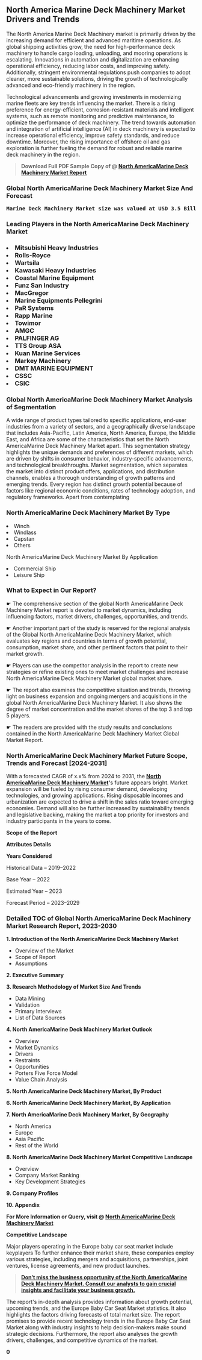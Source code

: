 <p><h2>North America Marine Deck Machinery Market Drivers and Trends</h2><p>The North America Marine Deck Machinery market is primarily driven by the increasing demand for efficient and advanced maritime operations. As global shipping activities grow, the need for high-performance deck machinery to handle cargo loading, unloading, and mooring operations is escalating. Innovations in automation and digitalization are enhancing operational efficiency, reducing labor costs, and improving safety. Additionally, stringent environmental regulations push companies to adopt cleaner, more sustainable solutions, driving the growth of technologically advanced and eco-friendly machinery in the region.</p><p>Technological advancements and growing investments in modernizing marine fleets are key trends influencing the market. There is a rising preference for energy-efficient, corrosion-resistant materials and intelligent systems, such as remote monitoring and predictive maintenance, to optimize the performance of deck machinery. The trend towards automation and integration of artificial intelligence (AI) in deck machinery is expected to increase operational efficiency, improve safety standards, and reduce downtime. Moreover, the rising importance of offshore oil and gas exploration is further fueling the demand for robust and reliable marine deck machinery in the region.</p></p><blockquote id="" class=""><strong>Download Full PDF Sample Copy of @&nbsp;<a href="https://www.verifiedmarketreports.com/download-sample/?rid=130182&utm_source=GitHub-Jan&utm_medium=251" target="_blank">North AmericaMarine Deck Machinery Market Report</a>&nbsp;&nbsp;</strong></blockquote><h3 id="" class=""><strong>Global&nbsp;North AmericaMarine Deck Machinery Market Size And Forecast</strong></h3><pre class="reader-text-block__code-block"><strong>Marine Deck Machinery Market size was valued at USD 3.5 Billion in 2022 and is projected to reach USD 4.8 Billion by 2030, growing at a CAGR of 4.4% from 2024 to 2030.</strong></pre><h3 id="" class="">Leading Players in the&nbsp;North AmericaMarine Deck Machinery Market</h3><h3 class=""></Li><Li>Mitsubishi Heavy Industries</Li><Li> Rolls-Royce</Li><Li> Wartsila</Li><Li> Kawasaki Heavy Industries</Li><Li> Coastal Marine Equipment</Li><Li> Funz San Industry</Li><Li> MacGregor</Li><Li> Marine Equipments Pellegrini</Li><Li> PaR Systems</Li><Li> Rapp Marine</Li><Li> Towimor</Li><Li> AMGC</Li><Li> PALFINGER AG</Li><Li> TTS Group ASA</Li><Li> Kuan Marine Services</Li><Li> Markey Machinery</Li><Li> DMT MARINE EQUIPMENT</Li><Li> CSSC</Li><Li> CSIC</h3><h3 id="" class="">Global&nbsp;North AmericaMarine Deck Machinery Market Analysis of Segmentation</h3><p id="" class="">A wide range of product types tailored to specific applications, end-user industries from a variety of sectors, and a geographically diverse landscape that includes Asia-Pacific, Latin America, North America, Europe, the Middle East, and Africa are some of the characteristics that set the North AmericaMarine Deck Machinery Market apart. This segmentation strategy highlights the unique demands and preferences of different markets, which are driven by shifts in consumer behavior, industry-specific advancements, and technological breakthroughs. Market segmentation, which separates the market into distinct product offers, applications, and distribution channels, enables a thorough understanding of growth patterns and emerging trends. Every region has distinct growth potential because of factors like regional economic conditions, rates of technology adoption, and regulatory frameworks. Apart from contemplating</p><h3 id="" class="">North AmericaMarine Deck Machinery Market&nbsp;By Type</h3><p></Li><Li>Winch</Li><Li> Windlass</Li><Li> Capstan</Li><Li> Others</p><div class="" data-test-id=""><p>North AmericaMarine Deck Machinery Market&nbsp;By Application</p></div><p class=""></Li><Li>Commercial Ship</Li><Li> Leisure Ship</p><div class="" data-test-id=""><h3><span class="">What to Expect in Our Report?</span></h3></div><div class="" data-test-id=""><p><span class="">☛ The comprehensive section of the global North AmericaMarine Deck Machinery Market report is devoted to market dynamics, including influencing factors, market drivers, challenges, opportunities, and trends.</span></p></div><div class="" data-test-id=""><p><span class="">☛ Another important part of the study is reserved for the regional analysis of the Global North AmericaMarine Deck Machinery Market, which evaluates key regions and countries in terms of growth potential, consumption, market share, and other pertinent factors that point to their market growth.</span></p></div><div class="" data-test-id=""><p><span class="">☛ Players can use the competitor analysis in the report to create new strategies or refine existing ones to meet market challenges and increase North AmericaMarine Deck Machinery Market global market share.</span></p></div><div class="" data-test-id=""><p><span class="">☛ The report also examines the competitive situation and trends, throwing light on business expansion and ongoing mergers and acquisitions in the global North AmericaMarine Deck Machinery Market. It also shows the degree of market concentration and the market shares of the top 3 and top 5 players.</span></p></div><div class="" data-test-id=""><p><span class="">☛ The readers are provided with the study results and conclusions contained in the North AmericaMarine Deck Machinery Market Global Market Report.</span></p></div><div class="" data-test-id=""><h3><span class="">North AmericaMarine Deck Machinery Market Future Scope, Trends and Forecast [2024-2031]</span></h3></div><div class="" data-test-id=""><p><span class="">With a forecasted CAGR of x.x% from 2024 to 2031, the <strong><a href="https://www.verifiedmarketreports.com/download-sample/?rid=130182&utm_source=GitHub-Jan&utm_medium=251" target="_blank">North AmericaMarine Deck Machinery Market</a>'</strong>s future appears bright. Market expansion will be fueled by rising consumer demand, developing technologies, and growing applications. Rising disposable incomes and urbanization are expected to drive a shift in the sales ratio toward emerging economies. Demand will also be further increased by sustainability trends and legislative backing, making the market a top priority for investors and industry participants in the years to come.</span></p><p id="ember66" class="ember-view reader-text-block__paragraph"><strong>Scope of the Report</strong></p><p id="ember67" class="ember-view reader-text-block__paragraph"><strong>Attributes Details</strong></p><p id="ember68" class="ember-view reader-text-block__paragraph"><strong>Years Considered</strong></p><p id="ember69" class="ember-view reader-text-block__paragraph">Historical Data &ndash; 2019&ndash;2022</p><p id="ember70" class="ember-view reader-text-block__paragraph">Base Year &ndash; 2022</p><p id="ember71" class="ember-view reader-text-block__paragraph">Estimated Year &ndash; 2023</p><p id="ember72" class="ember-view reader-text-block__paragraph">Forecast Period &ndash; 2023&ndash;2029</p></div><h3 id="" class="">Detailed TOC of Global North AmericaMarine Deck Machinery Market Research Report, 2023-2030</h3><p id="" class=""><strong>1. Introduction of the North AmericaMarine Deck Machinery Market</strong></p><ul><li>Overview of the Market</li><li>Scope of Report</li><li>Assumptions</li></ul><p id="" class=""><strong>2. Executive Summary</strong></p><p id="" class=""><strong>3. Research Methodology of Market Size And Trends</strong></p><ul><li>Data Mining</li><li>Validation</li><li>Primary Interviews</li><li>List of Data Sources</li></ul><p id="" class=""><strong>4. North AmericaMarine Deck Machinery Market Outlook</strong></p><ul><li>Overview</li><li>Market Dynamics</li><li>Drivers</li><li>Restraints</li><li>Opportunities</li><li>Porters Five Force Model</li><li>Value Chain Analysis</li></ul><p id="" class=""><strong>5. North AmericaMarine Deck Machinery Market, By Product</strong></p><p id="" class=""><strong>6. North AmericaMarine Deck Machinery Market, By Application</strong></p><p id="" class=""><strong>7. North AmericaMarine Deck Machinery Market, By Geography</strong></p><ul><li>North America</li><li>Europe</li><li>Asia Pacific</li><li>Rest of the World</li></ul><p id="" class=""><strong>8. North AmericaMarine Deck Machinery Market Competitive Landscape</strong></p><ul><li>Overview</li><li>Company Market Ranking</li><li>Key Development Strategies</li></ul><p id="" class=""><strong>9. Company Profiles</strong></p><p id="" class=""><strong>10. Appendix</strong></p><p><strong>For More Information or Query, visit&nbsp;@ <a href="https://www.verifiedmarketreports.com/product/global-marine-deck-machinery-market-report-2019-competitive-landscape-trends-and-opportunities/" target="_blank">North AmericaMarine Deck Machinery Market</a></strong></p><p id="ember61" class="ember-view reader-text-block__paragraph"><strong>Competitive Landscape</strong></p><p id="ember62" class="ember-view reader-text-block__paragraph">Major players operating in the Europe baby car seat market include keyplayers To further enhance their market share, these companies employ various strategies, including mergers and acquisitions, partnerships, joint ventures, license agreements, and new product launches.</p><blockquote id="ember63" class="ember-view reader-text-block__blockquote"><strong><a href="https://www.verifiedmarketreports.com/download-sample/?rid=130182&utm_source=GitHub-Jan&utm_medium=251" target="_blank">Don&rsquo;t miss the business opportunity of the North AmericaMarine Deck Machinery Market. Consult our analysts to gain crucial insights and facilitate your business growth.</a></strong></blockquote><p id="ember64" class="ember-view reader-text-block__paragraph">The report's in-depth analysis provides information about growth potential, upcoming trends, and the Europe Baby Car Seat Market statistics. It also highlights the factors driving forecasts of total market size. The report promises to provide recent technology trends in the Europe Baby Car Seat Market along with industry insights to help decision-makers make sound strategic decisions. Furthermore, the report also analyses the growth drivers, challenges, and competitive dynamics of the market.</p><p class="ember-view reader-text-block__paragraph"><strong>0</strong></p>
